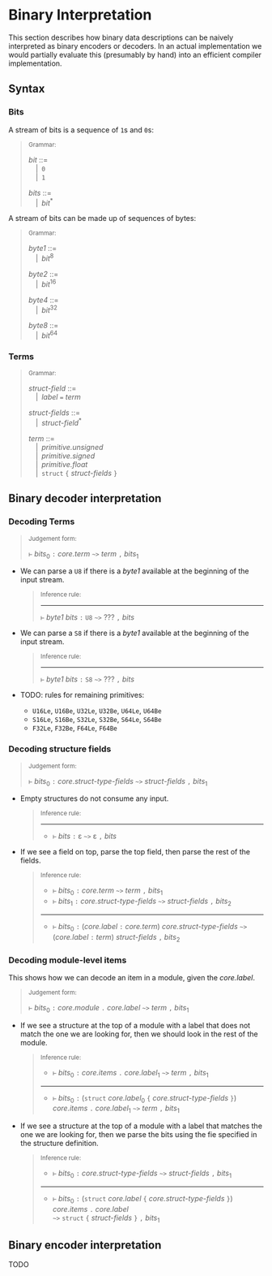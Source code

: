 # Binary Interpretation

This section describes how binary data descriptions can be naively interpreted
as binary encoders or decoders. In an actual implementation we would partially
evaluate this (presumably by hand) into an efficient compiler implementation.

## Syntax

### Bits

A stream of bits is a sequence of `1`s and `0`s:

> <sub>Grammar:</sub>
>
> _bit_ ::=\
> &emsp;|&ensp;`0`\
> &emsp;|&ensp;`1`
>
> _bits_ ::=\
> &emsp;|&ensp;_bit_<sup>\*</sup>

A stream of bits can be made up of sequences of bytes:

> <sub>Grammar:</sub>
>
> _byte1_ ::=\
> &emsp;|&ensp;_bit_<sup>8</sup>
>
> _byte2_ ::=\
> &emsp;|&ensp;_bit_<sup>16</sup>
>
> _byte4_ ::=\
> &emsp;|&ensp;_bit_<sup>32</sup>
>
> _byte8_ ::=\
> &emsp;|&ensp;_bit_<sup>64</sup>

### Terms

> <sub>Grammar:</sub>
>
> _struct-field_ ::=\
> &emsp;|&ensp;_label_ `=` _term_
>
> _struct-fields_ ::=\
> &emsp;|&ensp;_struct-field_<sup>\*</sup>
>
> _term_ ::=\
> &emsp;|&ensp;_primitive.unsigned_\
> &emsp;|&ensp;_primitive.signed_\
> &emsp;|&ensp;_primitive.float_\
> &emsp;|&ensp;`struct` `{` _struct-fields_ `}`

## Binary decoder interpretation

### Decoding Terms

> <sub>Judgement form:</sub>
>
> `⊢` _bits_<sub>0</sub> `:` _core.term_ `~>` _term_ `,` _bits_<sub>1</sub>

-   We can parse a `U8` if there is a _byte1_ available at the beginning of the
    input stream.

    >  <sub>Inference rule:</sub>
    >
    > ----------------------------------------------------------------------------------------------
    > `⊢` _byte1_ _bits_ `:` `U8` `~>` ??? `,` _bits_

-   We can parse a `S8` if there is a _byte1_ available at the beginning of the
    input stream.

    >  <sub>Inference rule:</sub>
    >
    > ----------------------------------------------------------------------------------------------
    > `⊢` _byte1_ _bits_ `:` `S8` `~>` ??? `,` _bits_

-   TODO: rules for remaining primitives:
    - `U16Le`, `U16Be`, `U32Le`, `U32Be`, `U64Le`, `U64Be`
    - `S16Le`, `S16Be`, `S32Le`, `S32Be`, `S64Le`, `S64Be`
    - `F32Le`, `F32Be`, `F64Le`, `F64Be`

### Decoding structure fields

> <sub>Judgement form:</sub>
>
> `⊢` _bits_<sub>0</sub> `:` _core.struct-type-fields_ `~>` _struct-fields_ `,` _bits_<sub>1</sub>

-   Empty structures do not consume any input.

    >  <sub>Inference rule:</sub>
    >
    > ----------------------------------------------------------------------------------------------
    > - `⊢` _bits_ `:` ε `~>` ε `,` _bits_

-   If we see a field on top, parse the top field, then parse the rest of the
    fields.

    >  <sub>Inference rule:</sub>
    >
    > - `⊢` _bits_<sub>0</sub> `:` _core.term_ `~>` _term_ `,` _bits_<sub>1</sub>
    > - `⊢` _bits_<sub>1</sub> `:` _core.struct-type-fields_ `~>` _struct-fields_ `,` _bits_<sub>2</sub>
    > ----------------------------------------------------------------------------------------------
    > - `⊢` _bits_<sub>0</sub> `:` (_core.label_ `:` _core.term_) _core.struct-type-fields_
    >   `~>` (_core.label_ `:` _term_) _struct-fields_ `,` _bits_<sub>2</sub>

### Decoding module-level items

This shows how we can decode an item in a module, given the _core.label_.

> <sub>Judgement form:</sub>
>
> `⊢` _bits_<sub>0</sub> `:` _core.module_ `.` _core.label_ `~>` _term_ `,` _bits_<sub>1</sub>

-   If we see a structure at the top of a module with a label that does not
    match the one we are looking for, then we should look in the rest of the
    module.

    >  <sub>Inference rule:</sub>
    >
    > - `⊢` _bits_<sub>0</sub> `:` _core.items_ `.` _core.label_<sub>1</sub> `~>` _term_ `,` _bits_<sub>1</sub>
    > ----------------------------------------------------------------------------------------------
    > - `⊢` _bits_<sub>0</sub> `:` (`struct` _core.label_<sub>0</sub> `{` _core.struct-type-fields_ `}`)
    >   _core.items_ `.` _core.label_<sub>1</sub> `~>` _term_ `,` _bits_<sub>1</sub>

-   If we see a structure at the top of a module with a label that matches the
    one we are looking for, then we parse the bits using the fie specified in
    the structure definition.

    >  <sub>Inference rule:</sub>
    >
    > - `⊢` _bits_<sub>0</sub> `:` _core.struct-type-fields_ `~>` _struct-fields_ `,` _bits_<sub>1</sub>
    > ----------------------------------------------------------------------------------------------
    > - `⊢` _bits_<sub>0</sub> `:` (`struct` _core.label_ `{` _core.struct-type-fields_ `}`) _core.items_ `.` _core.label_\
    >   `~>` `struct` `{` _struct-fields_ `}` `,` _bits_<sub>1</sub>

## Binary encoder interpretation

TODO
